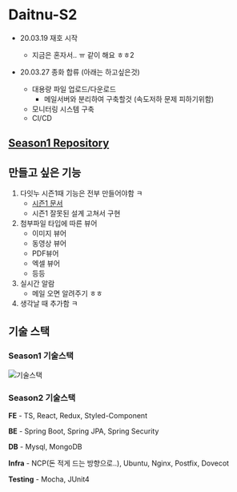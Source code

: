 # Daitnu-S2

- 20.03.19 재호 시작

  - 지금은 혼자서.. ㅠ 같이 해요 ㅎㅎ2

- 20.03.27 종화 합류 (아래는 하고싶은것)
  - 대용량 파일 업로드/다운로드
    - 메일서버와 분리하여 구축할것 (속도저하 문제 피하기위함)
  - 모니터링 시스템 구축
  - CI/CD

## [Season1 Repository](https://github.com/connect-foundation/2019-06)

## 만들고 싶은 기능

1. 다잇누 시즌1때 기능은 전부 만들어야함 ㅋ
   - [시즌1 문서](https://docs.google.com/spreadsheets/d/18ZN7nae42eTuZcYPfB8H5yR_VzxCTVyE8_JS-o5YuTM/edit?usp=sharing)
   - 시즌1 잘못된 설계 고쳐서 구현
2. 첨부파일 타입에 따른 뷰어
   - 이미지 뷰어
   - 동영상 뷰어
   - PDF뷰어
   - 엑셀 뷰어
   - 등등
3. 실시간 알람
   - 메일 오면 알려주기 ㅎㅎ
4. 생각날 때 추가함 ㅋ

## 기술 스택

### Season1 기술스택

![기술스택](https://user-images.githubusercontent.com/33617083/71553794-c2afa100-2a58-11ea-9576-a216552105e3.PNG)

### Season2 기술스택

**FE** - TS, React, Redux, Styled-Component

**BE** - Spring Boot, Spring JPA, Spring Security

**DB** - Mysql, MongoDB

**Infra** - NCP(돈 적게 드는 방향으로..), Ubuntu, Nginx, Postfix, Dovecot

**Testing** - Mocha, JUnit4
